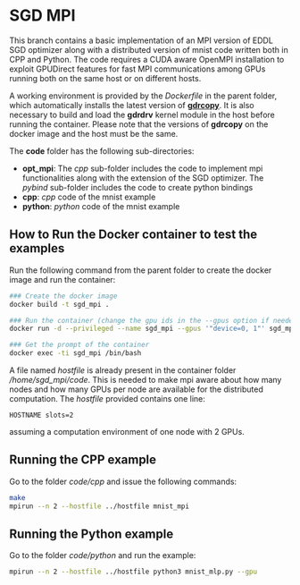 # SGD MPI
This branch contains a basic implementation of an MPI version of EDDL SGD optimizer along with a distributed version of mnist code written both in CPP and Python.
The code requires a CUDA aware OpenMPI installation to exploit GPUDirect features for fast MPI communications among GPUs running both on the same host or on different hosts. 

A working environment is provided by the *Dockerfile* in the parent folder, which automatically installs the latest version of [**gdrcopy**](https://github.com/NVIDIA/gdrcopy). It is also necessary to build and load the **gdrdrv** kernel module in the host before running the container. Please note that the versions of **gdrcopy** on the docker image and the host must be the same.

The **code** folder has the following sub-directories:
 * **opt_mpi**: The *cpp* sub-folder includes the code to implement mpi functionalities along with the extension of the SGD optimizer. The *pybind* sub-folder includes the code to create python bindings
 * **cpp**: *cpp* code of the mnist example
 * **python**: *python* code of the mnist example  

## How to Run the Docker container to test the examples
Run the following command from the parent folder to create the docker image and run the container:
```bash
### Create the docker image
docker build -t sgd_mpi .

### Run the container (change the gpu ids in the --gpus option if needed)
docker run -d --privileged --name sgd_mpi --gpus '"device=0, 1"' sgd_mpi:latest

### Get the prompt of the container
docker exec -ti sgd_mpi /bin/bash
```

A file named *hostfile* is already present in the container folder */home/sgd_mpi/code*. This is needed to make mpi aware about how many nodes and how many GPUs per node are available for the distributed computation. The *hostfile* provided contains one line:
```
HOSTNAME slots=2
```
assuming a computation environment of one node with 2 GPUs.

## Running the CPP example
Go to the folder *code/cpp* and issue the following commands:
```bash
make
mpirun --n 2 --hostfile ../hostfile mnist_mpi
```

## Running the Python example
Go to the folder *code/python* and run the example:
```bash
mpirun --n 2 --hostfile ../hostfile python3 mnist_mlp.py --gpu
```
